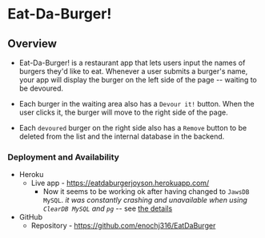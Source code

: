 # Eat-Da-Burger! 

## Overview

* Eat-Da-Burger! is a restaurant app that lets users input the names of burgers they'd like to eat. Whenever a user submits a burger's name, your app will display the burger on the left side of the page -- waiting to be devoured.

* Each burger in the waiting area also has a `Devour it!` button. When the user clicks it, the burger will move to the right side of the page.

* Each `devoured` burger on the right side also has a `Remove` button to be deleted from the list and the internal database in the backend.

### Deployment and Availability

* Heroku
  * Live app - https://eatdaburgerjoyson.herokuapp.com/
    * Now it seems to be working ok after having changed to `JawsDB MySQL`. _it was constantly crashing and unavailable when using `ClearDB MySQL` and `pg`_ -- see [the details](README-heroku.md)
* GitHub
  * Repository - https://github.com/enochj316/EatDaBurger